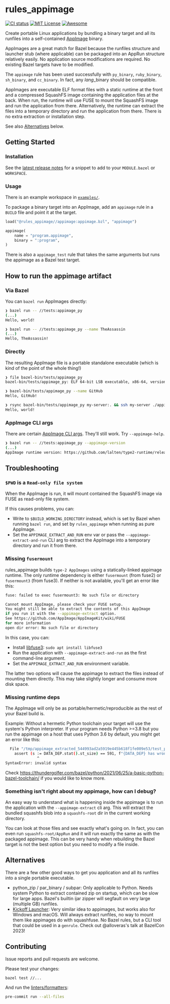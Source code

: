 # rules_appimage

[![CI status](https://img.shields.io/github/actions/workflow/status/lalten/rules_appimage/ci.yaml?branch=main)](https://github.com/lalten/rules_appimage/actions)
[![MIT License](https://img.shields.io/github/license/lalten/rules_appimage)](https://github.com/lalten/rules_appimage/blob/main/LICENSE)
[![Awesome](https://awesome.re/badge.svg)](https://awesomebazel.com/)

Create portable Linux applications by bundling a binary target and all its runfiles into a self-contained [AppImage](https://github.com/AppImage/AppImageKit) binary.

AppImages are a great match for Bazel because the runfiles structure and launcher stub (where applicable) can be packaged into an AppRun structure relatively easily.
No application source modifications are required.
No existing Bazel targets have to be modified.

The `appimage` rule has been used successfully with `py_binary`, `ruby_binary`, `sh_binary`, and `cc_binary`.
In fact, any _lang_\_binary should be compatible.

AppImages are executable ELF format files with a static runtime at the front and a compressed SquashFS image containing the application files at the back.
When run, the runtime will use FUSE to mount the SquashFS image and run the application from there.
Alternatively, the runtime can extract the files into a temporary directory and run the application from there.
There is no extra extraction or installation step.

See also [Alternatives](#alternatives) below.

## Getting Started

### Installation

See the [latest release notes](https://github.com/lalten/rules_appimage/releases/latest) for a snippet to add to your `MODULE.bazel` or `WORKSPACE`.

### Usage

There is an example workspace in [`examples/`](https://github.com/lalten/rules_appimage/blob/main/examples/README.md).

To package a binary target into an AppImage, add an `appimage` rule in a `BUILD` file and point it at the target.

```py
load("@rules_appimage//appimage:appimage.bzl", "appimage")

appimage(
    name = "program.appimage",
    binary = ":program",
)
```

There is also a `appimage_test` rule that takes the same arguments but runs the appimage as a Bazel test target.

## How to run the appimage artifact

### Via Bazel

You can `bazel run` AppImages directly:

```sh
❯ bazel run -- //tests:appimage_py
(...)
Hello, world!
```

```sh
❯ bazel run -- //tests:appimage_py --name TheAssassin
(...)
Hello, TheAssassin!
```

### Directly

The resulting AppImage file is a portable standalone executable (which is kind of the point of the whole thing!)

```sh
❯ file bazel-bin/tests/appimage_py
bazel-bin/tests/appimage_py: ELF 64-bit LSB executable, x86-64, version 1 (SYSV), statically linked, stripped

❯ bazel-bin/tests/appimage_py --name GitHub
Hello, GitHub!
```

```sh
❯ rsync bazel-bin/tests/appimage_py my-server:. && ssh my-server ./appimage_py
Hello, world!
```

### AppImage CLI args

There are certain [AppImage CLI args](https://github.com/AppImage/AppImageKit#command-line-arguments).
They'll still work. Try `--appimage-help`.

```sh
❯ bazel run -- //tests:appimage_py --appimage-version
(...)
AppImage runtime version: https://github.com/lalten/type2-runtime/releases/tag/build-2022-10-03-c5c7b07
```

## Troubleshooting

### `$PWD` is a `Read-only file system`

When the AppImage is run, it will mount contained the SquashFS image via FUSE as read-only file system.

If this causes problems, you can:

- Write to `$BUILD_WORKING_DIRECTORY` instead, which is set by Bazel when running `bazel run`, and set by `rules_appimage` when running as pure AppImage.
- Set the `APPIMAGE_EXTRACT_AND_RUN` env var or pass the `--appimage-extract-and-run` CLI arg to extract the AppImage into a temporary directory and run it from there.

### Missing `fusermount`

rules_appimage builds `type-2 AppImages` using a statically-linked appimage runtime.
The only runtime dependency is either `fusermount` (from fuse2) or `fusermount3` (from fuse3).
If neither is not available, you'll get an error like this:

```sh
fuse: failed to exec fusermount3: No such file or directory

Cannot mount AppImage, please check your FUSE setup.
You might still be able to extract the contents of this AppImage
if you run it with the --appimage-extract option.
See https://github.com/AppImage/AppImageKit/wiki/FUSE
for more information
open dir error: No such file or directory
```

In this case, you can:

- Install [libfuse3](https://pkgs.org/search/?q=libfuse3): `sudo apt install libfuse3`
- Run the application with `--appimage-extract-and-run` as the first command-line argument.
- Set the `APPIMAGE_EXTRACT_AND_RUN` environment variable.

The latter two options will cause the appimage to extract the files instead of mounting them directly.
This may take slightly longer and consume more disk space.

### Missing runtime deps

The AppImage will only be as portable/hermetic/reproducible as the rest of your Bazel build is.

Example: Without a hermetic Python toolchain your target will use the system's Python interpreter.
If your program needs Python >=3.8 but you run the appimage on a host that uses Python 3.6 by default, you might get an error like this:

```sh
  File "/tmp/appimage_extracted_544993ad2a5919e445b618f1fe009e53/test_py.runfiles/rules_appimage/tests/test.py", line 10
    assert (s := DATA_DEP.stat().st_size) == 591, f"{DATA_DEP} has wrong size {s}"
              ^
SyntaxError: invalid syntax
```

Check <https://thundergolfer.com/bazel/python/2021/06/25/a-basic-python-bazel-toolchain/> if you would like to know more.

### Something isn't right about my appimage, how can I debug?

An easy way to understand what is happening inside the appimage is to run the application with the `--appimage-extract` cli arg.
This will extract the bundled squashfs blob into a `squashfs-root` dir in the current working directory.

You can look at those files and see exactly what's going on.
In fact, you can even run `squashfs-root/AppRun` and it will run exactly the same as with the packaged appimage.
This can be very handy when rebuilding the Bazel target is not the best option but you need to modify a file inside.

## Alternatives

There are a few other good ways to get you application and all its runfiles into a single portable executable.

- python_zip / par_binary / subpar: Only applicable to Python. Needs system Python to extract contained zip on startup, which can be slow for large apps. Bazel's builtin ijar zipper will segfault on very large (multiple GB) runfiles.
- [Kickoff Launcher](https://github.com/nimbus-build/kickoff):
  Very similar idea to appimages, but works also for Windows and macOS.
  Will always extract runfiles, no way to mount them like appimages do with squashfuse.
  No Bazel rules, but a CLI tool that could be used in a `genrule`.
  Check out @alloveras's talk at BazelCon 2023!

## Contributing

Issue reports and pull requests are welcome.

Please test your changes:

```sh
bazel test //...
```

And run the [linters/formatters](.github/workflows/ci.yaml):

```sh
pre-commit run --all-files
```
